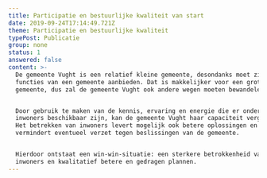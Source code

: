 ```yaml
---
title: Participatie en bestuurlijke kwaliteit van start
date: 2019-09-24T17:14:49.721Z
theme: Participatie en bestuurlijke kwaliteit
typePost: Publicatie
group: none
status: 1
answered: false
content: >-
  De gemeente Vught is een relatief kleine gemeente, desondanks moet zij alle
  functies van een gemeente aanbieden. Dat is makkelijker voor een grote
  gemeente, dus zal de gemeente Vught ook andere wegen moeten bewandelen.


  Door gebruik te maken van de kennis, ervaring en energie die er onder de eigen
  inwoners beschikbaar zijn, kan de gemeente Vught haar capaciteit vergroten.
  Het betrekken van inwoners levert mogelijk ook betere oplossingen en
  vermindert eventueel verzet tegen beslissingen van de gemeente. 


  Hierdoor ontstaat een win-win-situatie: een sterkere betrokkenheid van de
  inwoners en kwalitatief betere en gedragen plannen.
---
```


